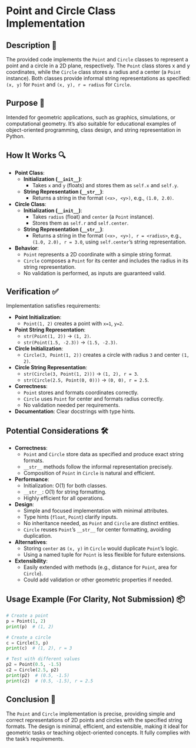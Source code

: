 # Point and Circle Class Implementation

## Description 📝

The provided code implements the `Point` and `Circle` classes to represent a point and a circle in a 2D plane, respectively.
The `Point` class stores x and y coordinates, while the `Circle` class stores a radius and a center (a `Point` instance).
Both classes provide informal string representations as specified: `(x, y)` for `Point` and `(x, y), r = radius` for `Circle`.

## Purpose 🎯

Intended for geometric applications, such as graphics, simulations, or computational geometry.
It’s also suitable for educational examples of object-oriented programming, class design, and string representation in Python.

## How It Works 🔍

-   **Point Class**:
    -   **Initialization (`__init__`)**:
        -   Takes `x` and `y` (floats) and stores them as `self.x` and `self.y`.
    -   **String Representation (`__str__`)**:
        -   Returns a string in the format `(<x>, <y>)`, e.g., `(1.0, 2.0)`.
-   **Circle Class**:
    -   **Initialization (`__init__`)**:
        -   Takes `radius` (float) and `center` (a `Point` instance).
        -   Stores them as `self.r` and `self.center`.
    -   **String Representation (`__str__`)**:
        -   Returns a string in the format `(<x>, <y>), r = <radius>`, e.g., `(1.0, 2.0), r = 3.0`, using `self.center`’s string representation.
-   **Behavior**:
    -   `Point` represents a 2D coordinate with a simple string format.
    -   `Circle` composes a `Point` for its center and includes the radius in its string representation.
    -   No validation is performed, as inputs are guaranteed valid.

## Verification ✅

Implementation satisfies requirements:

-   **Point Initialization**:
    -   `Point(1, 2)` creates a point with `x=1`, `y=2`.
-   **Point String Representation**:
    -   `str(Point(1, 2))` → `(1, 2)`.
    -   `str(Point(1.5, -2.3))` → `(1.5, -2.3)`.
-   **Circle Initialization**:
    -   `Circle(3, Point(1, 2))` creates a circle with radius `3` and center `(1, 2)`.
-   **Circle String Representation**:
    -   `str(Circle(3, Point(1, 2)))` → `(1, 2), r = 3`.
    -   `str(Circle(2.5, Point(0, 0)))` → `(0, 0), r = 2.5`.
-   **Correctness**:
    -   `Point` stores and formats coordinates correctly.
    -   `Circle` uses `Point` for center and formats radius correctly.
    -   No validation needed per requirements.
-   **Documentation**: Clear docstrings with type hints.

## Potential Considerations 🛠️

-   **Correctness**:
    -   `Point` and `Circle` store data as specified and produce exact string formats.
    -   `__str__` methods follow the informal representation precisely.
    -   Composition of `Point` in `Circle` is natural and efficient.
-   **Performance**:
    -   Initialization: O(1) for both classes.
    -   `__str__`: O(1) for string formatting.
    -   Highly efficient for all operations.
-   **Design**:
    -   Simple and focused implementation with minimal attributes.
    -   Type hints (`float`, `Point`) clarify inputs.
    -   No inheritance needed, as `Point` and `Circle` are distinct entities.
    -   `Circle` reuses `Point`’s `__str__` for center formatting, avoiding duplication.
-   **Alternatives**:
    -   Storing `center` as `(x, y)` in `Circle` would duplicate `Point`’s logic.
    -   Using a named tuple for `Point` is less flexible for future extensions.
-   **Extensibility**:
    -   Easily extended with methods (e.g., distance for `Point`, area for `Circle`).
    -   Could add validation or other geometric properties if needed.

## Usage Example (For Clarity, Not Submission) 📦

```python
# Create a point
p = Point(1, 2)
print(p)  # (1, 2)

# Create a circle
c = Circle(3, p)
print(c)  # (1, 2), r = 3

# Test with different values
p2 = Point(0.5, -1.5)
c2 = Circle(2.5, p2)
print(p2)  # (0.5, -1.5)
print(c2)  # (0.5, -1.5), r = 2.5
```

## Conclusion 🚀

The `Point` and `Circle` implementation is precise, providing simple and correct representations of 2D points and circles with the specified string formats.
The design is minimal, efficient, and extensible, making it ideal for geometric tasks or teaching object-oriented concepts.
It fully complies with the task’s requirements.
